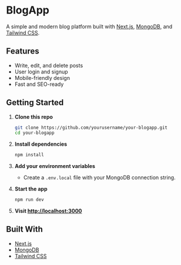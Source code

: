# BlogApp

A simple and modern blog platform built with [Next.js](https://nextjs.org/), [MongoDB](https://www.mongodb.com/), and [Tailwind CSS](https://tailwindcss.com/).

## Features

- Write, edit, and delete posts
- User login and signup
- Mobile-friendly design
- Fast and SEO-ready

## Getting Started

1. **Clone this repo**

   ```bash
   git clone https://github.com/yourusername/your-blogapp.git
   cd your-blogapp
   ```

2. **Install dependencies**

   ```bash
   npm install
   ```

3. **Add your environment variables**

   - Create a `.env.local` file with your MongoDB connection string.

4. **Start the app**

   ```bash
   npm run dev
   ```

5. **Visit [http://localhost:3000](http://localhost:3000)**

## Built With

- [Next.js](https://nextjs.org/)
- [MongoDB](https://www.mongodb.com/)
- [Tailwind CSS](https://tailwindcss.com/)

